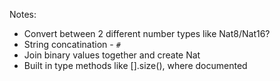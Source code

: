  Notes:
 - Convert between 2 different number types like Nat8/Nat16?
 - String concatination - `#`
 - Join binary values together and create Nat
 - Built in type methods like [].size(), where documented